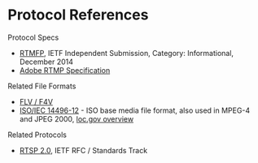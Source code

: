 # Protocol References

Protocol Specs
* [RTMFP](https://tools.ietf.org/html/rfc7425), IETF Independent Submission, Category: Informational, December 2014
* [Adobe RTMP Specification](https://www.adobe.com/content/dam/acom/en/devnet/rtmp/pdf/rtmp_specification_1.0.pdf)


Related File Formats
* [FLV / F4V](https://www.adobe.com/content/dam/acom/en/devnet/flv/video_file_format_spec_v10.pdf)
* [ISO/IEC 14496-12](https://www.iso.org/standard/68960.html) - ISO base media file format, also used in MPEG-4 and JPEG 2000, [loc.gov overview](https://www.loc.gov/preservation/digital/formats/fdd/fdd000079.shtml)

Related Protocols
* [RTSP 2.0](https://tools.ietf.org/html/rfc7826), IETF RFC / Standards Track